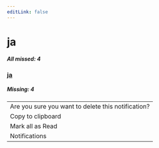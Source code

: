 ```yaml
---
editLink: false
---
```


# ja

##### All missed: 4


### [ja](https://github.com/Laravel-Lang/lang/blob/main/locales/ja/ja.json)

##### Missing: 4

<table >
<tr><td align="left" >
Are you sure you want to delete this notification?
</td>
</tr>
<tr><td align="left" >
Copy to clipboard
</td>
</tr>
<tr><td align="left" >
Mark all as Read
</td>
</tr>
<tr><td align="left" >
Notifications
</td>
</tr>

</table>


